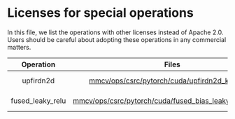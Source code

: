 # Licenses for special operations

In this file, we list the operations with other licenses instead of Apache 2.0. Users should be careful about adopting these operations in any commercial matters.

|    Operation     |                                                                    Files                                                                              |    License     |
| :--------------: | :---------------------------------------------------------------------------------------------------------------------------------------------------: | :------------: |
|    upfirdn2d     |          [mmcv/ops/csrc/pytorch/cuda/upfirdn2d_kernel.cu](https://github.com/open-mmlab/mmcv/mmcv/ops/csrc/pytorch/cuda/upfirdn2d_kernel.cu)          | NVIDIA License |
| fused_leaky_relu | [mmcv/ops/csrc/pytorch/cuda/fused_bias_leakyrelu_cuda.cu](https://github.com/open-mmlab/mmcv/mmcv/ops/csrc/pytorch/cuda/fused_bias_leakyrelu_cuda.cu) | NVIDIA License |
